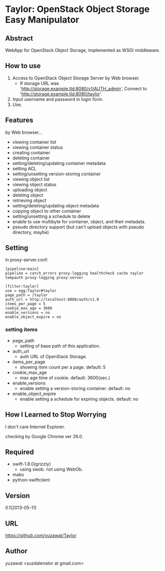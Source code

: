 # Taylor: OpenStack Object Storage Easy Manipulator

## Abstract
WebApp for OpenStack Object Storage, implemented as WSGI middleware.

## How to use
1. Access to OpenStack Object Storage Server by Web browser.
   * If storage URL was 'http://storage.example.tld:8080/v1/AUTH_admin', Connect to 'http://storage.example.tld:8080/taylor'.
2. Input username and password in login form.
3. Use.

## Features
by Web browser...
* viewing container list
* viewing container status
* creating container
* deleting container
* setting/deleting/updating container metadata
* setting ACL
* setting/unsetting version-storing container
* viewing object list
* viewing object status
* uploading object
* deleting object
* retrieving object
* setting/deleting/updating object metadata
* copying object to other container
* setting/unsetting a schedule to delete
* enable to use multibyte for container, object, and their metadata.
* pseudo directory support (but can't upload objects with pseudo directory, maybe)

## Setting
in proxy-server.conf:
```
[pipeline:main]
pipeline = catch_errors proxy-logging healthcheck cache taylor tempauth proxy-logging proxy-server

[filter:taylor]
use = egg:Taylor#taylor
page_path = /taylor
auth_url = http://localhost:8080/auth/v1.0
items_per_page = 5
cookie_max_age = 3600
enable_versions = no
enable_object_expire = no
```

### setting items
* page_path
  * setting of base path of this application.
* auth_url
  * auth URL of OpenStack Storage.
* items_per_page
  * showing item count per a page. default: 5
* cookie_max_age
  * max age time of cookie. default: 3600(sec.)
* enable_versions
  * enable setting a version-storing container. default: no
* enable_object_expire
  * enable setting a schedule for expiring objects. default: no


## How I Learned to Stop Worrying
I don't care Internet Explorer.

checking by Google Chrome ver 26.0.

## Required
* swift-1.8.0(grizzly)
  * using swob. not using WebOb.
* mako
* python-swiftclient

## Version
0.1(2013-05-11)

## URL
https://github.com/yuzawat/Taylor

## Author
yuzawat \<suzdalenator at gmail.com\>
